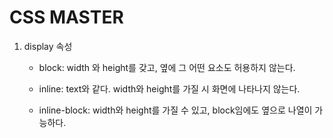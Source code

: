 # CSS MASTER

1. display 속성

    - block: width 와 height를 갖고, 옆에 그 어떤 요소도 허용하지 않는다.

    - inline: text와 같다. width와 height를 가질 시 화면에 나타나지 않는다.

    - inline-block: width와 height를 가질 수 있고, block임에도 옆으로 나열이 가능하다.

    


